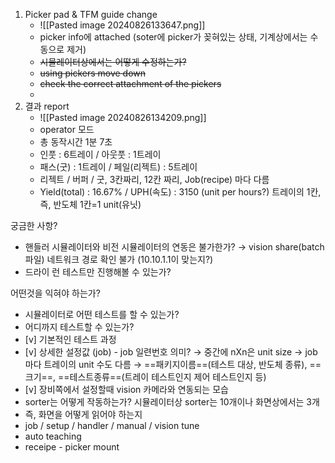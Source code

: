 1. Picker pad & TFM guide change
	- ![[Pasted image 20240826133647.png]]
	- picker info에 attached (soter에 picker가 꽂혀있는 상태, 기계상에서는 수동으로 제거)
	- ~~시뮬레이터상에서는 어떻게 수정하는가?~~
	- ~~using pickers move down~~
	- ~~check the correct attachment of the pickers~~
	- 
2. 결과 report
	- ![[Pasted image 20240826134209.png]]
	- operator 모드
	- 총 동작시간 1분 7초
	- 인풋 : 6트레이 / 아웃풋 : 1트레이
	- 패스(굿) : 1트레이 / 페일(리젝트) : 5트레이
	- 리젝트 / 버퍼 / 굿, 3칸짜리, 12칸 짜리, Job(recipe) 마다 다름
	- Yield(total) : 16.67% / UPH(속도) : 3150 (unit per hours?) 트레이의 1칸, 즉, 반도체 1칸=1  unit(유닛)

궁금한 사항?
- 핸들러 시뮬레이터와 비전 시뮬레이터의 연동은 불가한가?
  → vision share(batch파일) 네트워크 경로 확인 불가 (10.10.1.1이 맞는지?)
- 드라이 런 테스트만 진행해볼 수 있는가?

어떤것을 익혀야 하는가?
- 시뮬레이터로 어떤 테스트를 할 수 있는가?
- 어디까지 테스트할 수 있는가?
-  [v] 기본적인 테스트 과정
-  [v] 상세한 설정값 (job) - job 일련번호 의미?
	  → 중간에 nXn은 unit size
	  → job 마다 트레이의 unit 수도 다름
	  → ==패키지이름==(테스트 대상, 반도체 종류), ==크기==, ==테스트종류==(트레이 테스트인지 제어 테스트인지 등)
-  [v] 장비쪽에서 설정할때 vision 카메라와 연동되는 모습
- sorter는 어떻게 작동하는가? 시뮬레이터상 sorter는 10개이나 화면상에서는 3개
- 즉, 화면을 어떻게 읽어야 하는지
- job / setup / handler / manual / vision tune
- auto teaching
- receipe - picker mount